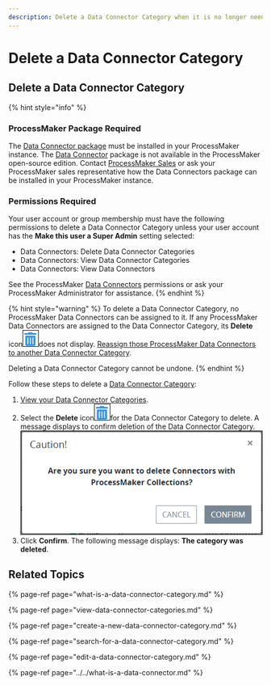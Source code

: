 ```yaml
---
description: Delete a Data Connector Category when it is no longer needed.
---
```


# Delete a Data Connector Category

## Delete a Data Connector Category

{% hint style="info" %}
### ProcessMaker Package Required

The [Data Connector package](../../../../package-development-distribution/package-a-connector/data-connector-package.md) must be installed in your ProcessMaker instance. The [Data Connector](../../what-is-a-data-connector.md) package is not available in the ProcessMaker open-source edition. Contact [ProcessMaker Sales](https://www.processmaker.com/contact/) or ask your ProcessMaker sales representative how the Data Connectors package can be installed in your ProcessMaker instance.

### Permissions Required

Your user account or group membership must have the following permissions to delete a Data Connector Category unless your user account has the **Make this user a Super Admin** setting selected:

* Data Connectors: Delete Data Connector Categories
* Data Connectors: View Data Connector Categories
* Data Connectors: View Data Connectors

See the ProcessMaker [Data Connectors](../../../../processmaker-administration/permission-descriptions-for-users-and-groups.md#data-connectors) permissions or ask your ProcessMaker Administrator for assistance.
{% endhint %}

{% hint style="warning" %}
To delete a Data Connector Category, no ProcessMaker Data Connectors can be assigned to it. If any ProcessMaker Data Connectors are assigned to the Data Connector Category, its **Delete** icon![](../../../../.gitbook/assets/trash-icon-process-modeler-processes.png)does not display. [Reassign those ProcessMaker Data Connectors to another Data Connector Category](../../edit-a-data-connector.md#edit-details-for-a-processmaker-data-connector).

Deleting a Data Connector Category cannot be undone.
{% endhint %}

Follow these steps to delete a [Data Connector Category](../../what-is-a-data-connector.md):

1. [View your Data Connector Categories](view-data-connector-categories.md#view-data-connector-categories).
2. Select the **Delete** icon![](../../../../.gitbook/assets/trash-icon-process-modeler-processes.png)for the Data Connector Category to delete. A message displays to confirm deletion of the Data Connector Category. ![](../../../../.gitbook/assets/caution-delete-data-connector-category-package.png) 
3. Click **Confirm**. The following message displays: **The category was deleted**.

## Related Topics

{% page-ref page="what-is-a-data-connector-category.md" %}

{% page-ref page="view-data-connector-categories.md" %}

{% page-ref page="create-a-new-data-connector-category.md" %}

{% page-ref page="search-for-a-data-connector-category.md" %}

{% page-ref page="edit-a-data-connector-category.md" %}

{% page-ref page="../../what-is-a-data-connector.md" %}

